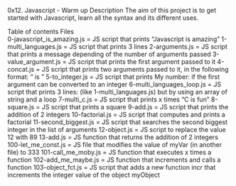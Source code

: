 0x12. Javascript - Warm up
Description
The aim of this project is to get started with Javascript, learn all the syntax and its different uses.

Table of contents
Files	                       
0-javascript_is_amazing.js = JS script that prints “Javascript is amazing”
1-multi_languages.js = JS script that prints 3 lines
2-arguments.js = JS script that prints a message depending of the number of arguments passed
3-value_argument.js = JS script that prints the first argument passed to it
4-concat.js = JS script that prints two arguments passed to it, in the following format: “ is ”
5-to_integer.js	= JS script that prints My number: if the first argument can be converted to an integer
6-multi_languages_loop.js = JS script that prints 3 lines: (like 1-multi_languages.js) but by using an array of string and a loop
7-multi_c.js = JS script that prints x times “C is fun”
8-square.js = JS script that prints a square
9-add.js = JS script that prints the addition of 2 integers
10-factorial.js = JS script that computes and prints a factorial
11-second_biggest.js = JS script that searches the second biggest integer in the list of arguments
12-object.js = JS script to replace the value 12 with 89
13-add.js = JS function that returns the addition of 2 integers
100-let_me_const.js = JS file that modifies the value of myVar (in another file) to 333
101-call_me_moby.js = JS function that executes x times a function
102-add_me_maybe.js = JS function that increments and calls a function
103-object_fct.js = JS script that adds a new function incr that increments the integer value of the object myObject
